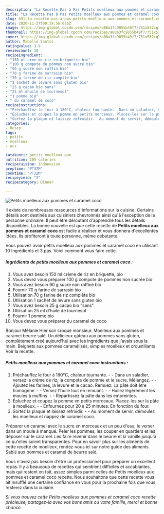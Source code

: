 ```yaml
---
description: "La Recette Pas à Pas Petits moelleux aux pommes et caramel coco"
title: "La Recette Pas à Pas Petits moelleux aux pommes et caramel coco"
slug: 891-la-recette-pas-a-pas-petits-moelleux-aux-pommes-et-caramel-coco
date: 2020-11-27T00:39:56.035Z
image: https://img-global.cpcdn.com/recipes/a88a3fc9055b49f7/751x532cq70/petits-moelleux-aux-pommes-et-caramel-coco-photo-principale-de-la-recette.jpg
thumbnail: https://img-global.cpcdn.com/recipes/a88a3fc9055b49f7/751x532cq70/petits-moelleux-aux-pommes-et-caramel-coco-photo-principale-de-la-recette.jpg
cover: https://img-global.cpcdn.com/recipes/a88a3fc9055b49f7/751x532cq70/petits-moelleux-aux-pommes-et-caramel-coco-photo-principale-de-la-recette.jpg
author: Mabelle Santos
ratingvalue: 3.9
reviewcount: 10
recipeingredient:
- "150 ml crme de riz en briquette bio"
- "100 g compote de pommes non sucre bio"
- "90 g sucre non raffin bio"
- "70 g farine de sarrasin bio"
- "70 g farine de riz complte bio"
- "1 sachet de levure sans gluten bio"
- "25 g cacao bio sans"
- "25 ml dhuile de tournesol"
- "1 pomme bio"
- " du caramel de coco"
recipeinstructions:
- "Préchauffez le four à 180°C, chaleur tournante.  Dans un saladier, versez la crème de riz, la compote de pomme et le sucre. Mélangez.   Ajoutez les farines, la levure et le cacao. Remuez. La pâte doit être homogène.  Versez l&#39;huile tout en remuant.  Huilez légèrement les moules à muffins.  Repartissez la pâte dans les empreintes."
- "Épluchez et coupez la pomme en petits morceaux. Placez-les sur la pâte à moelleux.  Enfournez pour 20 à 25 minutes. En fonction du four."
- "Sortez la plaque et laissez refroidir.  Au moment de servir, démoulez les moelleux et nappez de caramel coco."
categories:
- Resep
tags:
- petits
- moelleux
- aux

katakunci: petits moelleux aux 
nutrition: 205 calories
recipecuisine: Indonesian
preptime: "PT37M"
cooktime: "PT32M"
recipeyield: "3"
recipecategory: Dinner

---
```



![Petits moelleux aux pommes et caramel coco](https://img-global.cpcdn.com/recipes/a88a3fc9055b49f7/751x532cq70/petits-moelleux-aux-pommes-et-caramel-coco-photo-principale-de-la-recette.jpg)

Il existe de nombreuses ressources d'informations sur la cuisine. Certains détails sont destinés aux cuisiniers chevronnés ainsi qu'à l'exception de la personne ordinaire. Il peut être déroutant d'apprendre tous les détails disponibles. La bonne nouvelle est que cette recette de <strong> Petits moelleux aux pommes et caramel coco </strong> est facile à réaliser et vous donnera d'excellentes idées. Ils profiteront à toute personne, même débutante.

<!--inarticleads1-->

Vous pouvez avoir petits moelleux aux pommes et caramel coco en utilisant 10 Ingrédients et 3 pas. Voici comment vous faire cette.

##### Ingrédients de petits moelleux aux pommes et caramel coco :

1. Vous avez besoin 150 ml crème de riz en briquette, bio
1. Vous devez vous préparer 100 g compote de pommes non sucrée bio
1. Vous avez besoin 90 g sucre non raffiné bio
1. Fournir 70 g farine de sarrasin bio
1. Utilisation 70 g farine de riz complète bio
1. Utilisation 1 sachet de levure sans gluten bio
1. Vous avez besoin 25 g cacao bio &#34;sans&#34;
1. Utilisation 25 ml d&#39;huile de tournesol
1. Fournir 1 pomme bio
1. Vous devez vous préparer  du caramel de coco


Bonjour Mélanie Hier soir croque monsieur. Moelleux aux pommes et caramel beurre salé. Un délicieux gâteau aux pommes sans gluten, complètement créé aujourd&#39;hui avec les ingrédients que j&#39;avais sous la main. Beignets aux pommes caramélisés, simples moelleux et croustillants Voir la recette. 

<!--inarticleads2-->

##### Petits moelleux aux pommes et caramel coco instructions :

1. Préchauffez le four à 180°C, chaleur tournante. -  - Dans un saladier, versez la crème de riz, la compote de pomme et le sucre. Mélangez.  -  - Ajoutez les farines, la levure et le cacao. Remuez. La pâte doit être homogène. -  - Versez l&#39;huile tout en remuant. -  - Huilez légèrement les moules à muffins. -  - Repartissez la pâte dans les empreintes.
1. Épluchez et coupez la pomme en petits morceaux. Placez-les sur la pâte à moelleux. -  - Enfournez pour 20 à 25 minutes. En fonction du four.
1. Sortez la plaque et laissez refroidir. -  - Au moment de servir, démoulez les moelleux et nappez de caramel coco.


Préparer un caramel avec le sucre en morceaux et un peu d&#39;eau, le verser dans un moule à manqué. Peler les pommes, les couper en quartiers et les déposer sur le caramel. Les faire revenir dans le beurre et la vanille jusqu&#39;à ce qu&#39;elles soient transparentes. Pour en savoir plus sur les aliments de cette recette de moelleux, rendez-vous ici sur notre guide des aliments. Sablé aux pommes et caramel de beurre salé. 

<!--inarticleads1-->

<p>
Vous n'avez pas besoin d'être un professionnel pour préparer un excellent repas. Il y a beaucoup de recettes qui semblent difficiles et accablantes, mais qui restent en fait, assez simples parmi celles de Petits moelleux aux pommes et caramel coco recette. Nous souhaitons que cette recette vous ait insufflé une certaine confiance en vous pour la prochaine fois que vous resterez dans la cuisine.
</p>

<p>
<i>Si vous trouvez cette Petits moelleux aux pommes et caramel coco recette précieuse, partagez-la avec vos bons amis ou votre famille, merci et bonne chance.</i>
</p>
